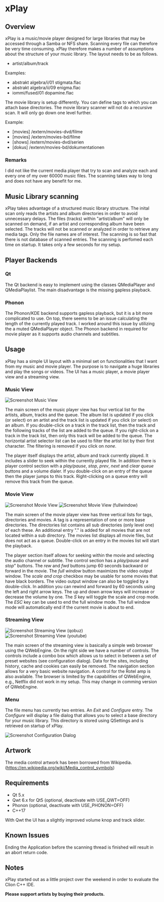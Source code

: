 # xPlay

## Overview

xPlay is a music/movie player designed for large libraries that may be accessed through a Samba or 
NFS share. Scanning every file can therefore be very time consuming. xPlay therefore makes a number 
of assumptions about the structure of your music library. The layout needs to be as follows.

* artist/album/track

Examples:

* abstrakt algebra/i/01 stigmata.flac
* abstrakt algebra/ii/09 enigma.flac
* iommi/fused/01 dopamine.flac

The movie library is setup differently. You can define tags to which you can attach base directories.
The movie library scanner will not do a recursive scan. It will only go down one level further.

Example:

* [movies] /extern/movies-dvd/filme
* [movies] /extern/movies-bd/filme
* [shows] /extern/movies-dvd/serien
* [dokus] /extenn/movies-bd/dokumentationen

### Remarks

I did not like the current media player that try to scan and analyze each and every one of my
over 60000 music files. The scanning takes way to long and does not have any benefit for me.

## Music Library scanning

xPlay takes advantage of a structured music library structure. The inital scan only reads the artists and album
directories in order to avoid unnecessary delays. The files (tracks) within "artist/album" will only be scanned
on demand, if an artist and corresponding album have been selected. The tracks will not be scanned or analyzed in
order to retrieve any media tags. Only the file names are of interest.
The scanning is so fast that there is not database of scanned entries. The scanning is perfomed each time on
startup. It takes only a few seconds for my setup.

## Player Backends

### Qt

The Qt backend is easy to implement using the classes QMediaPlayer and QMediaPlaylist. The main disadvantage
is the missing gapless playback.

### Phonon

The Phonon/KDE backend supports gapless playback, but it is a bit more complicated to use. On top, there seems
to be an issue calculating the length of the currently played track. I worked around this issue by utilizing
the a muted QMediaPlayer object. The Phonon backend in required for movie player as it supports audio channels
and subtitles.

## Usage

xPlay has a simple UI layout with a minimal set on functionalities that I want from my music and movie player. 
The purpose is to navigate a huge libraries and play the songs or videos. The UI has a music player, a movie
player view and a streaming view.  

### Music View 

![Screenshot Music View](screenshots/xplay_screenshot_music_view_00.png)

The main screen of the music player view has four vertical list for the artists, album, tracks and the queue. The 
album list is updated if you click (or select) on an artist and the track list is updated if you click (or select) 
on an album. If you double-click on a track in the track list, then the track and the following tracks of the list 
are added to the queue. If you right-click on a track in the track list, then only this track will be added to the 
queue. The horizontal artist selector list can be used to filter the artist list by their first character. The 
filtering is removed if you click on *none*.

The player itself displays the artist, album and track currently played. It includes a slider to seek within the
currently played file. In addition there is player control section with a *play/pause*, *stop*, *prev*, *next*
and *clear queue* buttons and a volume dialer. If you double-click on an entry of the queue then the player jumps
to this track. Right-clicking on a queue entry will remove this track from the queue.

### Movie View 

![Screenshot Movie View](screenshots/xplay_screenshot_movie_view_00.png)
![Screenshot Movie View (fullwindow)](screenshots/xplay_screenshot_movie_view_01.png)

The main screen of the movie player view has three vertical lists for tags, directories and movies. A tag is a 
representation of one or more base directories. The directories list contains all sub directories (only level one)
of each these. An additional entry "." is added for all movies that are not located within a sub directory. The 
movies list displays all movie files, but does not act as a queue. Double-click on an entry in the movies list
will start the playback. 

The player section itself allows for seeking within the movie and selecting the audio channel or subtitle. The
control section has a *play/pause* and *stop*" buttons. The *rew* and *fwd* buttons jump 60 seconds backward or 
forward in the movie. The *full window* button maximizes the video output window. The *scale and crop* checkbox 
may be usable for some movies that have black borders. The video output window can also be toggled by a double-click. 
In addition you can rewind and forward by 60 seconds using the left and right arrow keys. The up and down arrow keys 
will increase or decrease the volume by one. The *S* key will toggle the scale and crop mode. The *ESC* key can be 
used to end the full window mode. The full window mode will automatically end if the current movie is about to end.

### Streaming View

![Screenshot Streaming View (qobuz)](screenshots/xplay_screenshot_streaming_view_00.png)
![Screenshot Streaming View (youtube)](screenshots/xplay_screenshot_streaming_view_01.png)

The main screen of the streaming view is basically a simple web browser using the QWebEngine. On the right side
we have a number of controls. The controls include a combo box which allows us to select in between a set of 
preset websites (see configuration dialog). Data for the sites, including history, cache and cookies can easily
be removed. The navigation section allows for a very basic website navigation. A control for the Rotel amp is also
available. The browser is limited by the capabilities of QWebEngine, e.g., Netflix did not work in my setup. This 
may change in comming version of QWebEngine.

### Menu

The file menu has currently two entries. An *Exit* and *Configure* entry. The *Configure* will
display a file dialog that allows you to select a base directory for your music library. This directory is stored
using QSettings and is retrieved on startup of xPlay.

![Screenshot Configuration Dialog](screenshots/xplay_screenshot_configuration_dialog.png)


## Artwork

The media control artwork has been borrowed from Wikipedia.
(https://en.wikipedia.org/wiki/Media_control_symbols)

## Requirements

* Qt 5.x
* Qwt 6.x for Qt5 (optional, deactivate with USE_QWT=OFF)
* Phonon (optional, deactivate with USE_PHONON=OFF)
* C++17

With Qwt the UI has a slightly improved volume knop and track slider.

## Known Issues

Ending the Application before the scanning thread is finished will result in an abort return code.

## Notes

xPlay started out as a little project over the weekend in order to evaluate the Clion C++ IDE.

**Please support artists by buying their products.**